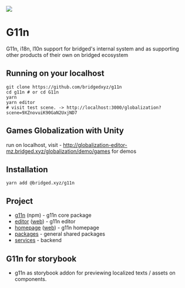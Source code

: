![](./branding/g11n-cover-shaed.png)

# G11n

G11n, i18n, l10n support for bridged's internal system and as supporting other products of their own on bridged ecosystem

## Running on your localhost

```
git clone https://github.com/bridgedxyz/g11n
cd g11n # or cd G11n
yarn
yarn editor
# visit test scene. -> http://localhost:3000/globalization?scene=9XZnovuiK90GaN2UxjND7
```

## Games Globalization with Unity
run on localhost, visit - http://globalization-editor-mz.bridged.xyz/globalization/demo/games for demos



## Installation

```
yarn add @bridged.xyz/g11n
```

## Project

- [g11n](./g11n) (npm) - g11n core package
- [editor](./editor) ([web](https://globalization-editor-mz.bridged.xyz/)) - g11n editor
- [homepage](./homepage) ([web](https://globalization-homepage-mz.bridged.xyz/)) - g11n homepage
- [packages](./packages) - general shared packages
- [services](./services) - backend

## G11n for storybook

- g11n as storybook addon for previewing localized texts / assets on components.
